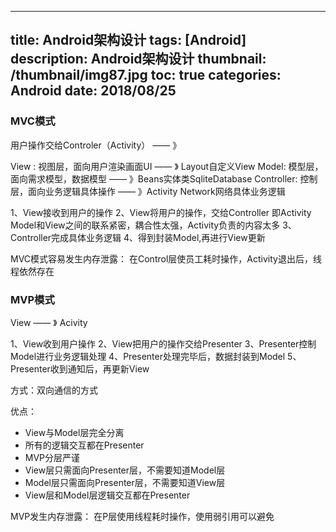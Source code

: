 
---
title: Android架构设计
tags: [Android]
description: Android架构设计
thumbnail: /thumbnail/img87.jpg
toc: true
categories: Android
date: 2018/08/25
---

### MVC模式

用户操作交给Controler（Activity） —— 》 

View : 视图层，面向用户渲染画面UI —— 》 Layout自定义View
Model: 模型层，面向需求模型，数据模型 —— 》Beans实体类SqliteDatabase
Controller: 控制层，面向业务逻辑具体操作  —— 》Activity Network网络具体业务逻辑 

1、View接收到用户的操作
2、View将用户的操作，交给Controller 即Activity
        Model和View之间的联系紧密，耦合性太强，Activity负责的内容太多
3、Controller完成具体业务逻辑
4、得到封装Model,再进行View更新 

MVC模式容易发生内存泄露：
    在Control层使员工耗时操作，Activity退出后，线程依然存在

### MVP模式

View —— 》 Acivity


1、View收到用户操作
2、View把用户的操作交给Presenter
3、Presenter控制Model进行业务逻辑处理
4、Presenter处理完毕后，数据封装到Model
5、Presenter收到通知后，再更新View

方式：双向通信的方式

优点：
* View与Model层完全分离
* 所有的逻辑交互都在Presenter
* MVP分层严谨
* View层只需面向Presenter层，不需要知道Model层
* Model层只需面向Presenter层，不需要知道View层
* View层和Model层逻辑交互都在Presenter

MVP发生内存泄露：
    在P层使用线程耗时操作，使用弱引用可以避免